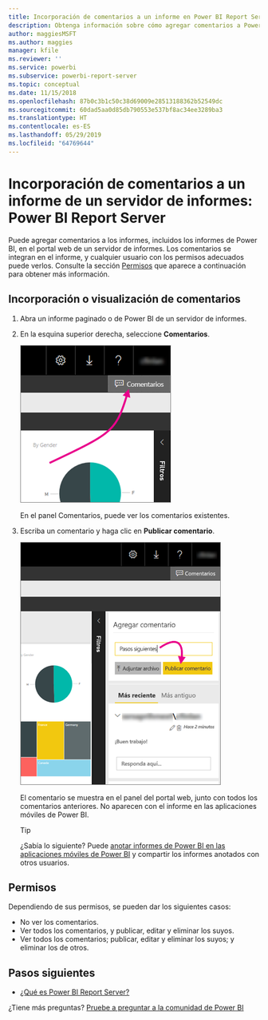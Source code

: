 ```yaml
---
title: Incorporación de comentarios a un informe en Power BI Report Server
description: Obtenga información sobre cómo agregar comentarios a Power BI o a un informe paginado en un servidor de informes de Power BI o en un servidor de informes de SQL Server Reporting Services.
author: maggiesMSFT
ms.author: maggies
manager: kfile
ms.reviewer: ''
ms.service: powerbi
ms.subservice: powerbi-report-server
ms.topic: conceptual
ms.date: 11/15/2018
ms.openlocfilehash: 87b0c3b1c50c38d69009e28513188362b52549dc
ms.sourcegitcommit: 60dad5aa0d85db790553e537bf8ac34ee3289ba3
ms.translationtype: HT
ms.contentlocale: es-ES
ms.lasthandoff: 05/29/2019
ms.locfileid: "64769644"
---
```

# <a name="add-comments-to-a-report-in-a-report-server---power-bi-report-server"></a>Incorporación de comentarios a un informe de un servidor de informes: Power BI Report Server

Puede agregar comentarios a los informes, incluidos los informes de Power BI, en el portal web de un servidor de informes. Los comentarios se integran en el informe, y cualquier usuario con los permisos adecuados puede verlos. Consulte la sección [Permisos](#permissions) que aparece a continuación para obtener más información.

## <a name="add-or-view-comments"></a>Incorporación o visualización de comentarios

1. Abra un informe paginado o de Power BI de un servidor de informes.
2. En la esquina superior derecha, seleccione **Comentarios**.

    ![Seleccionar comentarios](media/add-comments/report-server-web-portal-comments-button.png)

    En el panel Comentarios, puede ver los comentarios existentes.
3. Escriba un comentario y haga clic en **Publicar comentario**.

    ![Publicar comentario](media/add-comments/report-server-web-portal-comments-pane.png)

    El comentario se muestra en el panel del portal web, junto con todos los comentarios anteriores. No aparecen con el informe en las aplicaciones móviles de Power BI.

   > [!TIP]
   > ¿Sabía lo siguiente? Puede [anotar informes de Power BI en las aplicaciones móviles de Power BI](../consumer/mobile/mobile-annotate-and-share-a-tile-from-the-mobile-apps.md) y compartir los informes anotados con otros usuarios.

## <a name="permissions"></a>Permisos

Dependiendo de sus permisos, se pueden dar los siguientes casos:

* No ver los comentarios.
* Ver todos los comentarios, y publicar, editar y eliminar los suyos.
* Ver todos los comentarios; publicar, editar y eliminar los suyos; y eliminar los de otros.

## <a name="next-steps"></a>Pasos siguientes
* [¿Qué es Power BI Report Server?](get-started.md)  

¿Tiene más preguntas? [Pruebe a preguntar a la comunidad de Power BI](https://community.powerbi.com/)

